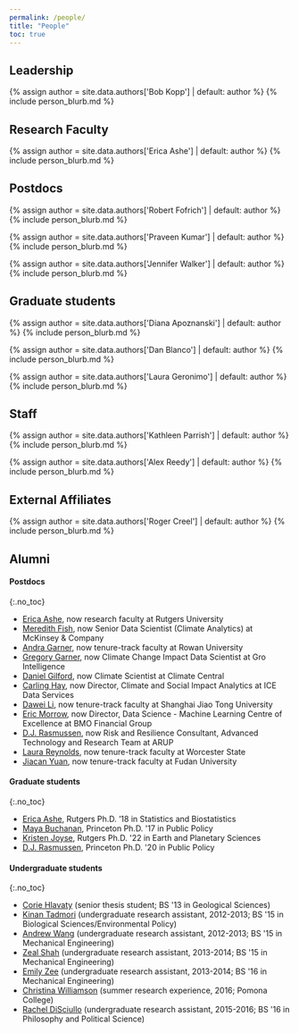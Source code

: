 ```yaml
---
permalink: /people/
title: "People" 
toc: true
---
```


## Leadership

{% assign author = site.data.authors['Bob Kopp'] | default: author %}
{% include person_blurb.md %}

## Research Faculty

{% assign author = site.data.authors['Erica Ashe'] | default: author %}
{% include person_blurb.md %}

## Postdocs

{% assign author = site.data.authors['Robert Fofrich'] | default: author %}
{% include person_blurb.md %}

{% assign author = site.data.authors['Praveen Kumar'] | default: author %}
{% include person_blurb.md %}

{% assign author = site.data.authors['Jennifer Walker'] | default: author %}
{% include person_blurb.md %}
  
## Graduate students


{% assign author = site.data.authors['Diana Apoznanski'] | default: author %}
{% include person_blurb.md %}

{% assign author = site.data.authors['Dan Blanco'] | default: author %}
{% include person_blurb.md %}

{% assign author = site.data.authors['Laura Geronimo'] | default: author %}
{% include person_blurb.md %}


## Staff

{% assign author = site.data.authors['Kathleen Parrish'] | default: author %}
{% include person_blurb.md %}

{% assign author = site.data.authors['Alex Reedy'] | default: author %}
{% include person_blurb.md %}

## External Affiliates

{% assign author = site.data.authors['Roger Creel'] | default: author %}
{% include person_blurb.md %}


## Alumni

#### Postdocs
{:.no_toc}

* [Erica Ashe](https://scholar.google.com/citations?user=UZ1-b8IAAAAJ), now research faculty at Rutgers University
* [Meredith Fish](https://scholar.google.com/citations?user=ylBUGX4AAAAJ), now Senior Data Scientist (Climate Analytics) at McKinsey & Company
* [Andra Garner](https://sites.google.com/site/andrajreed/home?authuser=0), now tenure-track faculty at Rowan University
* [Gregory Garner](https://sites.google.com/site/gggarner121/), now Climate Change Impact Data Scientist at Gro Intelligence
* [Daniel Gilford](http://danielgilford.com), now Climate Scientist at Climate Central
* [Carling Hay](http://www.carlinghay.com), now Director, Climate and Social Impact Analytics at ICE Data Services
* [Dawei Li](https://scholar.google.com/citations?user=qfAPnEIAAAAJ&hl=en&oi=sra),  now tenure-track faculty at Shanghai Jiao Tong University
* [Eric Morrow](http://www.ericmorrow.ca), now Director, Data Science - Machine Learning Centre of Excellence at BMO Financial Group
* [D.J. Rasmussen](http://www.djrasmussen.co), now Risk and Resilience Consultant, Advanced Technology and Research Team at ARUP
* [Laura Reynolds](https://scholar.google.com/citations?hl=en&user=dsGpWHcAAAAJ), now tenure-track faculty at Worcester State
* [Jiacan Yuan](https://scholar.google.com/citations?user=FXb2_P0AAAAJ&hl=en), now tenure-track faculty at Fudan University

#### Graduate students
{:.no_toc}

* [Erica Ashe](https://scholar.google.com/citations?user=UZ1-b8IAAAAJ), Rutgers Ph.D. ’18 in Statistics and Biostatistics
* [Maya Buchanan](https://www.linkedin.com/in/maya-buchanan-b544a87/), Princeton Ph.D. '17 in Public Policy
* [Kristen Joyse](https://scholar.google.com/citations?user=CJNSnZcAAAAJ), Rutgers Ph.D. '22 in Earth and Planetary Sciences
* [D.J. Rasmussen](http://www.djrasmussen.co), Princeton Ph.D. '20 in Public Policy

#### Undergraduate students
{:.no_toc}

* [Corie Hlavaty](https://www.linkedin.com/in/corie-hlavaty-7a2a92b2/) (senior thesis student; BS '13 in Geological Sciences)
* [Kinan Tadmori](https://www.linkedin.com/pub/kinan-tadmori/b0/42a/212) (undergraduate research assistant, 2012-2013; BS '15 in Biological Sciences/Environmental Policy)
* [Andrew Wang](https://www.linkedin.com/in/andrewericwang/) (undergraduate research assistant, 2012-2013; BS '15 in Mechanical Engineering)
* [Zeal Shah](https://www.linkedin.com/pub/zeal-shah/a3/902/353) (undergraduate research assistant, 2013-2014; BS '15 in Mechanical Engineering)
* [Emily Zee](https://www.linkedin.com/pub/emily-zee/89/19a/56) (undergraduate research assistant, 2013-2014; BS '16 in Mechanical Engineering)
* [Christina Williamson](http://reu.dimacs.rutgers.edu/~chrisw/) (summer research experience, 2016; Pomona College)
* [Rachel DiSciullo](https://www.linkedin.com/pub/rachel-k-disciullo/8a/931/431) (undergraduate research assistant, 2015-2016; BS '16 in Philosophy and Political Science)

